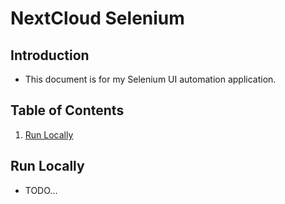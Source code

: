 # NextCloud Selenium
## Introduction
+ This document is for my Selenium UI automation application.

## Table of Contents
1. [Run Locally](#run-locally)

## Run Locally
+ TODO...